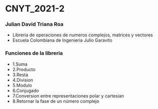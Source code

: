 # CNYT_2021-2
### Julian David Triana Roa 
- Libreria  de operaciones de numeros complejos, matrices y vectores
- Escuela Colombiana de Ingenieria Julio Garavito
### Funciones de  la libreria 
- 1.Suma
- 2.Producto
- 3.Resta
- 4.Division
- 5.Modulo
- 6.Conjugado
- 7.Conversion entre representaciones polar y cartesian
- 8.Retornar la fase de un número complejo 

